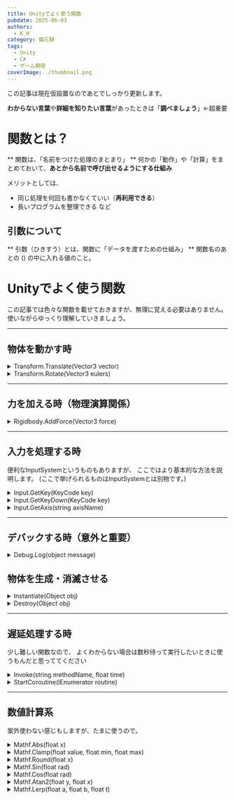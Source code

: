 ```yaml
---
title: Unityでよく使う関数
pubdate: 2025-06-03
authors:
  - K_H
category: 備忘録
tags:
  - Unity
  - C#
  - ゲーム開発
coverImage: ./thumbnail.png
---
```

この記事は現在仮設置なのであとでしっかり更新します。

**わからない言葉**や**詳細を知りたい言葉**があったときは「**調べましょう**」←超重要

# 関数とは？
** 関数は、「名前をつけた処理のまとまり」 **
何かの「動作」や「計算」をまとめておいて、**あとから名前で呼び出せるようにする仕組み**

メリットとしては、
- 同じ処理を何回も書かなくていい（**再利用できる**）
- 長いプログラムを整理できる
など

## 引数について
** 引数（ひきすう）とは、関数に「データを渡すための仕組み」 **
関数名のあとの () の中に入れる値のこと。

# Unityでよく使う関数
この記事では色々な関数を載せておきますが、無理に覚える必要はありません。
使いながらゆっくり理解していきましょう。

---

## 物体を動かす時
<details><summary>Transform.Translate(Vector3 vector)</summary>
ベクトルで指定した方向に1度進む。<br>
正確には、物体の現在位置に vector を足して、新しい位置に移動する。
</details>

<details><summary>Transform.Rotate(Vector3 eulers)</summary>
指定した回転角度（オイラー角）分だけオブジェクトを回転させる。<br>
x/y/z それぞれの軸に対して度単位で角度を指定する。
</details>

---

## 力を加える時（物理演算関係）
<details><summary>Rigidbody.AddForce(Vector3 force)</summary>
オブジェクトに物理的な力を加える関数。<br>
力の向きと大きさを指定することで、自然な加速・移動を再現できる。<br>
第2引数に <code>ForceMode</code> を指定すると、加える力の種類が変わる。<br>
例：AddForce(force, ForceMode.Impulse)は「瞬間的な力（弾き飛ばす）」を加える。
</details>

---

## 入力を処理する時
便利なInputSystemというものもありますが、
ここではより基本的な方法を説明します。
(ここで挙げられるものはInputSystemとは別物です。)

<details><summary>Input.GetKey(KeyCode key)</summary>
指定したキーが「押されている間」trueを返す。<br>
フレームごとに押しっぱなしを検知したいときに使う。
</details>

<details><summary>Input.GetKeyDown(KeyCode key)</summary>
指定したキーが「押された瞬間」だけ true を返す。<br>
1回だけの処理（ジャンプ、攻撃など）に適している。
</details>

<details><summary>Input.GetAxis(string axisName)</summary>
滑らかな移動用の入力値（-1.0〜1.0）を返す。<br>
"Horizontal" や "Vertical" など、事前に設定された名前を使う。
</details>

---

## デバックする時（意外と重要）
<details><summary>Debug.Log(object message)</summary>
Unityのコンソールに情報を表示する。<br>
変数の中身や処理の流れを確認するときに非常に便利。
</details>

## 物体を生成・消滅させる
<details><summary>Instantiate(Object obj)</summary>
指定したオブジェクト（プレハブ）を新しく生成する。<br> 弾の発射、敵のスポーンなどに頻繁に使われる。<br> 引数を増やせば、出現するときの位置や回転や大きさが決められる。
</details>

<details><summary>Destroy(Object obj)</summary>
オブジェクトをゲーム内から削除する。<br>
プレハブや一時的なエフェクトなどの片付けに使われる。
</details>

---

## 遅延処理する時
少し難しい関数なので、
よくわからない場合は数秒待って実行したいときに使うもんだと思っててください

<details><summary>Invoke(string methodName, float time)</summary>
指定した関数を、指定した秒数の後に1回だけ呼び出す。<br>
時間差でイベントを起こしたいときに使える。
</details>

<details><summary>StartCoroutine(IEnumerator routine)</summary>
一定時間ごとに処理したい、途中で待機させたいときなどに使う関数。<br>
コルーチンを開始し、yield return で処理を分割できる。
</details>

---

## 数値計算系
案外使わない感じもしますが、たまに使うので。

<details><summary>Mathf.Abs(float x)</summary>
x の絶対値を返す関数。<br>
負の値を正に変えるだけで、正の値はそのまま返る。
</details>

<details><summary>Mathf.Clamp(float value, float min, float max)</summary>
value を指定した範囲に制限する関数。<br>
上限・下限を超えた場合、それぞれ max/min に固定される。<br>
int型など数値型だったらどれも使える。
</details>

<details><summary>Mathf.Round(float x)</summary>
x を四捨五入して、最も近い整数に変換する。
</details>

<details><summary>Mathf.Sin(float rad)</summary>
ラジアン単位の角度からサイン（sin）値を返す。<br>
波のような動きや周期的な処理に使える。
</details>

<details><summary>Mathf.Cos(float rad)</summary>
ラジアン単位の角度からコサイン（cos）値を返す。<br>
円運動や時間ベースのエフェクトに役立つ。
</details>

<details><summary>Mathf.Atan2(float y, float x)</summary>
y/x の比から角度（ラジアン）を求める関数。<br>
2Dで向いている方向を求めるときに特に便利。<br>
難しい場合はこんなものがあるんだな程度でOK。
</details>

<details><summary>Mathf.Lerp(float a, float b, float t)</summary>
a から b に向かって t の割合（0〜1）だけ進んだ値を返す。<br>
補間（滑らかな移動や色の変化など）に使われる。
</details>
